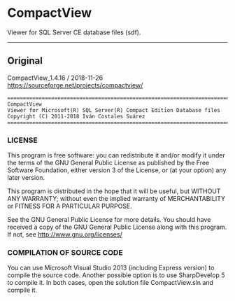 # CompactView

Viewer for SQL Server CE database files (sdf).

---

## Original

CompactView_1.4.16 / 2018-11-26	
https://sourceforge.net/projects/compactview/

```
===========================================================================
CompactView
Viewer for Microsoft(R) SQL Server(R) Compact Edition Database files
Copyright (C) 2011-2018 Iván Costales Suárez
===========================================================================
```

### LICENSE

This program is free software: you can redistribute it and/or modify it under
the terms of the GNU General Public License as published by the Free
Software Foundation, either version 3 of the License, or (at your option) any
later version. 
 
This program is distributed in the hope that it will be useful, but WITHOUT
ANY WARRANTY; without even the implied warranty of MERCHANTABILITY
or FITNESS FOR A PARTICULAR PURPOSE.
 
See the GNU General Public License for more details.  You should have
received a copy of the GNU General Public License along with this program.
If not, see  http://www.gnu.org/licenses/
 

### COMPILATION OF SOURCE CODE

You can use Microsoft Visual Studio 2013 (including Express version) to 
compile the source code. Another possible option is to use SharpDevelop 5
to compile it.
In both cases, open the solution file CompactView.sln and compile it.
